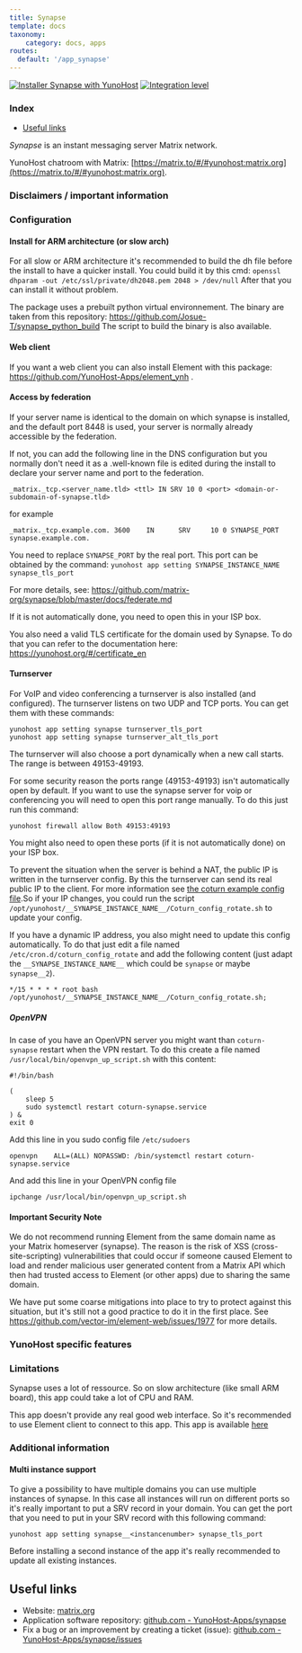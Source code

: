```yaml
---
title: Synapse
template: docs
taxonomy:
    category: docs, apps
routes:
  default: '/app_synapse'
---
```


[![Installer Synapse with YunoHost](https://install-app.yunohost.org/install-with-yunohost.svg)](https://install-app.yunohost.org/?app=synapse) [![Integration level](https://dash.yunohost.org/integration/synapse.svg)](https://dash.yunohost.org/appci/app/synapse)

### Index

- [Useful links](#useful-links)

*Synapse* is an instant messaging server Matrix network.

YunoHost chatroom with Matrix: [https://matrix.to/#/#yunohost:matrix.org](https://matrix.to/#/#yunohost:matrix.org).

### Disclaimers / important information

### Configuration

#### Install for ARM architecture (or slow arch)

For all slow or ARM architecture it's recommended to build the dh file before the install to have a quicker install.
You could build it by this cmd: `openssl dhparam -out /etc/ssl/private/dh2048.pem 2048 > /dev/null`
After that you can install it without problem.

The package uses a prebuilt python virtual environnement. The binary are taken from this repository: https://github.com/Josue-T/synapse_python_build
The script to build the binary is also available.

#### Web client

If you want a web client you can also install Element with this package: https://github.com/YunoHost-Apps/element_ynh .

#### Access by federation

If your server name is identical to the domain on which synapse is installed, and the default port 8448 is used, your server is normally already accessible by the federation.

If not, you can add the following line in the DNS configuration but you normally don't need it as a .well-known file is edited during the install to declare your server name and port to the federation.

```
_matrix._tcp.<server_name.tld> <ttl> IN SRV 10 0 <port> <domain-or-subdomain-of-synapse.tld>
```

for example

```
_matrix._tcp.example.com. 3600    IN      SRV     10 0 SYNAPSE_PORT synapse.example.com.
```

You need to replace `SYNAPSE_PORT` by the real port. This port can be obtained by the command: `yunohost app setting SYNAPSE_INSTANCE_NAME synapse_tls_port`

For more details, see: https://github.com/matrix-org/synapse/blob/master/docs/federate.md

If it is not automatically done, you need to open this in your ISP box.

You also need a valid TLS certificate for the domain used by Synapse. To do that you can refer to the documentation here: https://yunohost.org/#/certificate_en

#### Turnserver

For VoIP and video conferencing a turnserver is also installed (and configured). The turnserver listens on two UDP and TCP ports. You can get them with these commands:

```
yunohost app setting synapse turnserver_tls_port
yunohost app setting synapse turnserver_alt_tls_port

```

The turnserver will also choose a port dynamically when a new call starts. The range is between 49153-49193.

For some security reason the ports range (49153-49193) isn't automatically open by default. If you want to use the synapse server for voip or conferencing you will need to open this port range manually. To do this just run this command:

```
yunohost firewall allow Both 49153:49193
```

You might also need to open these ports (if it is not automatically done) on your ISP box.

To prevent the situation when the server is behind a NAT, the public IP is written in the turnserver config. By this the turnserver can send its real public IP to the client. For more information see [the coturn example config file](https://github.com/coturn/coturn/blob/master/examples/etc/turnserver.conf#L102-L120).So if your IP changes, you could run the script `/opt/yunohost/__SYNAPSE_INSTANCE_NAME__/Coturn_config_rotate.sh` to update your config.

If you have a dynamic IP address, you also might need to update this config automatically. To do that just edit a file named `/etc/cron.d/coturn_config_rotate` and add the following content (just adapt the `__SYNAPSE_INSTANCE_NAME__` which could be `synapse` or maybe `synapse__2`).

```
*/15 * * * * root bash /opt/yunohost/__SYNAPSE_INSTANCE_NAME__/Coturn_config_rotate.sh;
```

##### OpenVPN

In case of you have an OpenVPN server you might want than `coturn-synapse` restart when the VPN restart. To do this create a file named `/usr/local/bin/openvpn_up_script.sh` with this content:

```
#!/bin/bash

(
    sleep 5
    sudo systemctl restart coturn-synapse.service
) &
exit 0
```

Add this line in you sudo config file `/etc/sudoers`

```
openvpn    ALL=(ALL) NOPASSWD: /bin/systemctl restart coturn-synapse.service
```

And add this line in your OpenVPN config file

```
ipchange /usr/local/bin/openvpn_up_script.sh
```

#### Important Security Note

We do not recommend running Element from the same domain name as your Matrix homeserver (synapse). The reason is the risk of XSS (cross-site-scripting) vulnerabilities that could occur if someone caused Element to load and render malicious user generated content from a Matrix API which then had trusted access to Element (or other apps) due to sharing the same domain.

We have put some coarse mitigations into place to try to protect against this situation, but it's still not a good practice to do it in the first place. See https://github.com/vector-im/element-web/issues/1977 for more details.

### YunoHost specific features

### Limitations

Synapse uses a lot of ressource. So on slow architecture (like small ARM board), this app could take a lot of CPU and RAM.

This app doesn't provide any real good web interface. So it's recommended to use Element client to connect to this app. This app is available [here](https://github.com/YunoHost-Apps/element_ynh)

### Additional information

#### Multi instance support

To give a possibility to have multiple domains you can use multiple instances of synapse. In this case all instances will run on different ports so it's really important to put a SRV record in your domain. You can get the port that you need to put in your SRV record with this following command:

```
yunohost app setting synapse__<instancenumber> synapse_tls_port
```

Before installing a second instance of the app it's really recommended to update all existing instances.

## Useful links

+ Website: [matrix.org](https://matrix.org/)
+ Application software repository: [github.com - YunoHost-Apps/synapse](https://github.com/YunoHost-Apps/synapse_ynh)
+ Fix a bug or an improvement by creating a ticket (issue): [github.com - YunoHost-Apps/synapse/issues](https://github.com/YunoHost-Apps/synapse_ynh/issues)
